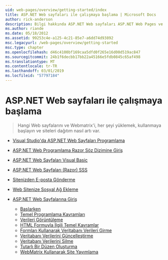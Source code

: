 ```yaml
---
uid: web-pages/overview/getting-started/index
title: ASP.NET Web sayfaları ile çalışmaya başlama | Microsoft Docs
author: rick-anderson
description: Bilgi hakkında ASP.NET Web sayfaları ASP.NET Web Pages ve yeni Razor sözdizimi sunucu kodunu HTML t ile birleştirmek için hızlı, ulaşılabilir ve hafif bir yol sağlayın...
ms.author: riande
ms.date: 05/18/2012
ms.assetid: 99253c4e-a125-4c21-85e7-a6dd74d93892
msc.legacyurl: /web-pages/overview/getting-started
msc.type: chapter
ms.openlocfilehash: d46c4100bf169caa5dfd0f265e16d00d519ac847
ms.sourcegitcommit: 24b1f6decbb17bb22a45166e5fdb0845c65af498
ms.translationtype: MT
ms.contentlocale: tr-TR
ms.lasthandoff: 03/01/2019
ms.locfileid: "57797184"
---
```

<a name="getting-started-with-aspnet-web-pages"></a>ASP.NET Web sayfaları ile çalışmaya başlama
====================
> Hangi Web sayfalarını ve Webmatrix'i, her şeyi yüklemek, kullanmaya başlayın ve siteleri dağıtım nasıl artı var.


- [Visual Studio'da ASP.NET Web Sayfaları Programlama](program-asp-net-web-pages-in-visual-studio.md)
- [ASP.NET Web Programlama Razor Söz Dizimine Giriş](introducing-razor-syntax-c.md)
- [ASP.NET Web Sayfaları Visual Basic](introducing-razor-syntax-vb.md)
- [ASP.NET Web Sayfaları (Razor) SSS](aspnet-web-pages-razor-faq.md)
- [Sitenizden E-posta Gönderme](11-adding-email-to-your-web-site.md)
- [Web Sitenize Sosyal Ağ Ekleme](13-adding-social-networking-to-your-web-site.md)
- [ASP.NET Web Sayfalarına Giriş](introducing-aspnet-web-pages-2/index.md)

    - [Başlarken](introducing-aspnet-web-pages-2/getting-started.md)
    - [Temel Programlama Kavramları](introducing-aspnet-web-pages-2/intro-to-web-pages-programming.md)
    - [Verileri Görüntüleme](introducing-aspnet-web-pages-2/displaying-data.md)
    - [HTML Formuyla İlgili Temel Kavramlar](introducing-aspnet-web-pages-2/form-basics.md)
    - [Formları Kullanarak Veritabanı Verileri Girme](introducing-aspnet-web-pages-2/entering-data.md)
    - [Veritabanı Verilerini Güncelleştirme](introducing-aspnet-web-pages-2/updating-data.md)
    - [Veritabanı Verilerini Silme](introducing-aspnet-web-pages-2/deleting-data.md)
    - [Tutarlı Bir Düzen Oluşturma](introducing-aspnet-web-pages-2/layouts.md)
    - [WebMatrix Kullanarak Site Yayımlama](introducing-aspnet-web-pages-2/publishing.md)

